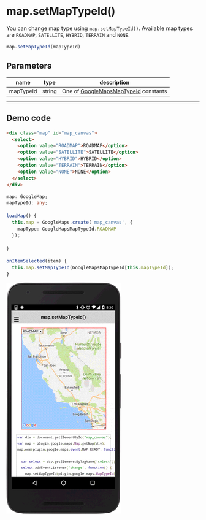# map.setMapTypeId()

You can change map type using `map.setMapTypeId()`.
Available map types are `ROADMAP`, `SATELLITE`, `HYBRID`, `TERRAIN` and `NONE`.

```typescript
map.setMapTypeId(mapTypeId)
```

## Parameters

name        | type    | description
------------|---------|---------------------------------------
mapTypeId   | string  | One of [GoogleMapsMapTypeId](../maptype/README.md) constants

----------------------------------------------------------------------------------------------------------

## Demo code

```html
<div class="map" id="map_canvas">
  <select>
    <option value="ROADMAP">ROADMAP</option>
    <option value="SATELLITE">SATELLITE</option>
    <option value="HYBRID">HYBRID</option>
    <option value="TERRAIN">TERRAIN</option>
    <option value="NONE">NONE</option>
  </select>
</div>
```

```typescript
map: GoogleMap;
mapTypeId: any;

loadMap() {
  this.map = GoogleMaps.create('map_canvas', {
    mapType: GoogleMapsMapTypeId.ROADMAP
  });

}

onItemSelected(item) {
  this.map.setMapTypeId(GoogleMapsMapTypeId[this.mapTypeId]);
}
```

![](image.gif)
